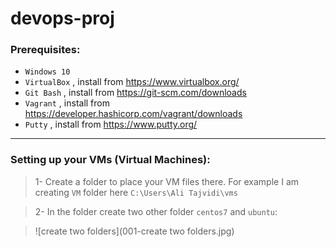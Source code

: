 # devops-proj
### Prerequisites:
* `Windows 10`
* `VirtualBox` , install from https://www.virtualbox.org/
* `Git Bash` , install from https://git-scm.com/downloads
* `Vagrant` , install from https://developer.hashicorp.com/vagrant/downloads
* `Putty` , install from https://www.putty.org/
---
### Setting up your VMs (Virtual Machines):
> 1- Create a folder to place your VM files there. For example I am creating `VM` folder here `C:\Users\Ali Tajvidi\vms`

> 2- In the folder create two other folder `centos7` and `ubuntu`:

> ![create two folders](001-create two folders.jpg)

